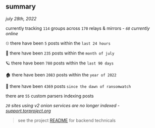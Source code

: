 
## summary
_july 28th, 2022_

currently tracking `114` groups across `170` relays & mirrors - _`68` currently online_

⏲ there have been `5` posts within the `last 24 hours`

🦈 there have been `235` posts within the `month of july`

🪐 there have been `780` posts within the `last 90 days`

🏚 there have been `2083` posts within the `year of 2022`

🦕 there have been `4369` posts `since the dawn of ransomwatch`

there are `55` custom parsers indexing posts

_`20` sites using v2 onion services are no longer indexed - [support.torproject.org](https://support.torproject.org/onionservices/v2-deprecation/)_

> see the project [README](https://github.com/joshhighet/ransomwatch#ransomwatch--) for backend technicals
